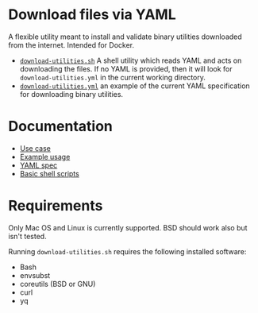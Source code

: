 # Download files via YAML

A flexible utility meant to install and validate binary utilities downloaded
from the internet.  Intended for Docker.

- [`download-utilities.sh`](download-utilities.sh) A shell utility which reads
  YAML and acts on downloading the files.  If no YAML is provided, then it will
  look for `download-utilities.yml` in the current working directory.
- [`download-utilities.yml`](download-utilities.yml) an example of the current
  YAML specification for downloading binary utilities.

# Documentation

- [Use case](docs/use-case.md)
- [Example usage](docs/example-usage.md)
- [YAML spec](docs/yaml-spec.md)
- [Basic shell scripts](docs/shell-scripting.md)

# Requirements

Only Mac OS and Linux is currently supported.  BSD should work also but isn't
tested.

Running `download-utilities.sh` requires the following installed software:

- Bash
- envsubst
- coreutils (BSD or GNU)
- curl
- yq
